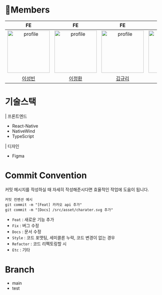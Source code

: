 # 🏃Members

|                                                                        FE                                                                        |                                                                         FE                                                                          |                                                                       FE                                                                       |                                                                          BE                                                                           |
| :----------------------------------------------------------------------------------------------------------------------------------------------: | :-------------------------------------------------------------------------------------------------------------------------------------------------: | :--------------------------------------------------------------------------------------------------------------------------------------------: | :---------------------------------------------------------------------------------------------------------------------------------------------------: |
| <a href="https://github.com/optshj"><img src="https://avatars.githubusercontent.com/u/105402944?v=4" alt="profile" width="140" height="140"></a> | <a href="https://github.com/jhlee-inu"><img src="https://avatars.githubusercontent.com/u/197494172?v=4" alt="profile" width="140" height="140"></a> | <a href="https://github.com/jhkay"><img src="https://avatars.githubusercontent.com/u/59181522?v=4" alt="profile" width="140" height="140"></a> | <a href="https://github.com/RYUJEONGHUN"><img src="https://avatars.githubusercontent.com/u/192004734?v=4" alt="profile" width="140" height="140"></a> |
|                                                       [이성빈](https://github.com/optshj)                                                        |                                                       [이정환](https://github.com/jhlee-inu)                                                        |                                                                   [김규리]()                                                                   |                                                       [류정훈](https://github.com/RYUJEONGHUN)                                                        |

# 기술스택

| 프론트엔드

- React-Native
- NativeWind
- TypeScript

| 디자인

- Figma

# Commit Convention

커밋 메시지를 작성하실 때 자세히 작성해준시다면 효율적인 작업에 도움이 됩니다.

```
커밋 컨벤션 예시
git commit -m "[Feat] 카카오 api 추가"
git commit -m "[Docs] /src/asset/charater.svg 추가"
```

- `Feat` : 새로운 기능 추가
- `Fix` : 버그 수정
- `Docs` : 문서 수정
- `Style` : 코드 포맷팅, 세미콜론 누락, 코드 변경이 없는 경우
- `Refactor` : 코드 리펙토링할 시
- `Etc` : 기타

# Branch

- main
- test